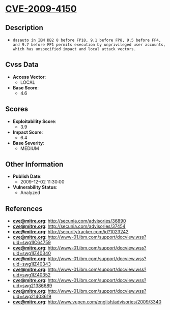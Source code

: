 
# [CVE-2009-4150](http://secunia.com/advisories/36890)

## Description

- `dasauto in IBM DB2 8 before FP18, 9.1 before FP8, 9.5 before FP4, and 9.7 before FP1 permits execution by unprivileged user accounts, which has unspecified impact and local attack vectors.`

## Cvss Data

- **Access Vector**:
  - LOCAL
- **Base Score**:
  - 4.6

## Scores

- **Exploitability Score**:
  - 3.9
- **Impact Score**:
  - 6.4
- **Base Severity**:
  - MEDIUM

## Other Information

- **Publish Date**:
  - 2009-12-02 11:30:00
- **Vulnerability Status**:
  - Analyzed

## References

- **cve@mitre.org**: http://secunia.com/advisories/36890
- **cve@mitre.org**: http://secunia.com/advisories/37454
- **cve@mitre.org**: http://securitytracker.com/id?1023242
- **cve@mitre.org**: http://www-01.ibm.com/support/docview.wss?uid=swg1IC64759
- **cve@mitre.org**: http://www-01.ibm.com/support/docview.wss?uid=swg1IZ40340
- **cve@mitre.org**: http://www-01.ibm.com/support/docview.wss?uid=swg1IZ40343
- **cve@mitre.org**: http://www-01.ibm.com/support/docview.wss?uid=swg1IZ40352
- **cve@mitre.org**: http://www-01.ibm.com/support/docview.wss?uid=swg21386689
- **cve@mitre.org**: http://www-01.ibm.com/support/docview.wss?uid=swg21403619
- **cve@mitre.org**: http://www.vupen.com/english/advisories/2009/3340
